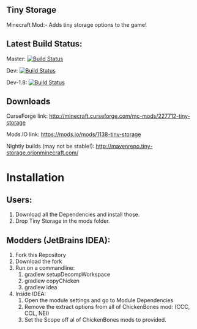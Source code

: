## Tiny Storage
Minecraft Mod:- Adds tiny storage options to the game!

## Latest Build Status:
Master: 
[![Build Status](https://travis-ci.org/SmithsModding/Tiny-Storage.svg?branch=master)](https://travis-ci.org/Tim020/Tiny-Storage)

Dev: [![Build Status](https://travis-ci.org/SmithsModding/Tiny-Storage.svg?branch=Dev)](https://travis-ci.org/Tim020/Tiny-Storage)

Dev-1.8: [![Build Status](https://travis-ci.org/SmithsModding/Tiny-Storage.svg?branch=Dev-1.8)](https://travis-ci.org/Tim020/Tiny-Storage)

## Downloads

CurseForge link: 
 http://minecraft.curseforge.com/mc-mods/227712-tiny-storage

Mods.IO link: 
 https://mods.io/mods/1138-tiny-storage

Nightly builds (may not be stable!): 
 http://mavenrepo.tiny-storage.orionminecraft.com/
 
 Installation
============
## Users:
  1. Download all the Dependencies and install those.
  2. Drop Tiny Storage in the mods folder.
  
## Modders (JetBrains IDEA):
  1. Fork this Repository
  2. Download the fork
  3. Run on a commandline: 
      1. gradlew setupDecompWorkspace
      2. gradlew copyChicken
      3. gradlew idea
  4. Inside IDEA:
      1. Open the module settings and go to Module Dependencies
      2. Remove the extract options from all of ChickenBones mod: (CCC, CCL, NEI)
      3. Set the Scope off al of ChickenBones mods to provided.

